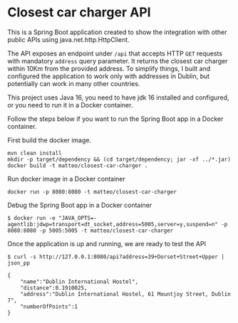 # Closest car charger API

This is a Spring Boot application created to show the integration with other public APIs using java.net.http.HttpClient.

The API exposes an endpoint under `/api` that accepts HTTP `GET` requests with mandatory `address` query parameter.
It returns the closest car charger within 10Km from the provided address.
To simplify things, I built and configured the application to work only with addresses in Dublin, but potentially can work in many other countries.

This project uses Java 16, you need to have jdk 16 installed and configured, or you need to run it in a Docker container.

Follow the steps below if you want to run the Spring Boot app in a Docker container.

First build the docker image.
```build docker image
mvn clean install
mkdir -p target/dependency && (cd target/dependency; jar -xf ../*.jar)
docker build -t matteo/closest-car-charger .
```

Run docker image in a Docker container
```run Docker
docker run -p 8080:8080 -t matteo/closest-car-charger
```

Debug the Spring Boot app in a Docker container
```debugging the application in a Docker container
$ docker run -e "JAVA_OPTS=-agentlib:jdwp=transport=dt_socket,address=5005,server=y,suspend=n" -p 8080:8080 -p 5005:5005 -t matteo/closest-car-charger
```

Once the application is up and running, we are ready to test the API
```testing the API with curl
$ curl -s http://127.0.0.1:8080/api?address=39+Dorset+Street+Upper | json_pp

{
    "name":"Dublin International Hostel",
    "distance":0.1910025,
    "address":"Dublin International Hostel, 61 Mountjoy Street, Dublin 7",
    "numberOfPoints":1
}
```
